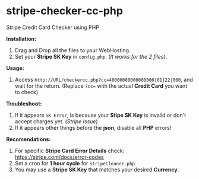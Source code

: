 # stripe-checker-cc-php
Stripe Credit Card Checker using PHP

**Installation:**
1. Drag and Drop all the files to your WebHosting.
2. Set your **Stripe SK Key** in `config.php`. (*It works for the 2 files*).

**Usage:**
1. Access `http://URL/checkercc.php?cc=40000000000000000|01|22|000`, and wait for the return. (Replace `?cc=` with the actual **Credit Card** you want to check)

**Troubleshoot:**
1. If it appears `SK Error`, is because your **Stipe SK Key** is invalid or don't accept charges yet. (*Stripe Issue*)
2. If it appears other things before the **json**, disable all **PHP** errors!

**Recomendations:**
1. For specific **Stripe Card Error Details** check: https://stripe.com/docs/error-codes
2. Set a cron for **1 hour cycle** for `stripeCleaner.php`.
3. You may use a **Stripe SK Key** that matches your desired **Currency**.
